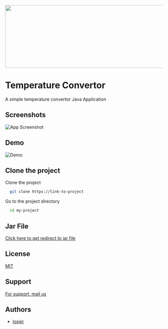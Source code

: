 <img src="https://github.com/losier/Temperature-Convertor/blob/master/Data/Images/logo.png" width="600" height="200" align="center" />

# Temperature Convertor

A simple temperature convertor Java Application


## Screenshots

![App Screenshot](https://github.com/losier/Temperature-Convertor/blob/master/Data/Images/Screenshot.png)


## Demo

![Demo](https://github.com/losier/Temperature-Convertor/blob/master/Data/GIF/Demo.gif)


## Clone the project

Clone the project

```bash
  git clone https://link-to-project
```

Go to the project directory

```bash
  cd my-project
```



## Jar File

[Click here to get redirect to jar file](https://github.com/losier/Temperature-Convertor/blob/master/out/artifacts/Temperature_Converter_jar/Temperature%20Converter.jar)

## License

[MIT](https://choosealicense.com/licenses/mit/)


## Support

[For support, mail us](mailto:nishu@duck.com)


## Authors

- [losier](losier)

